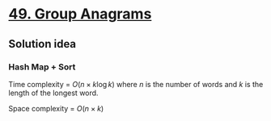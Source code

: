 # [49. Group Anagrams](https://leetcode.com/problems/group-anagrams/description/)

## Solution idea
### Hash Map + Sort

Time complexity = $O(n \times k \log k)$ where $n$ is the number of words and $k$ is the length of the longest word.

Space complexity = $O(n \times k)$